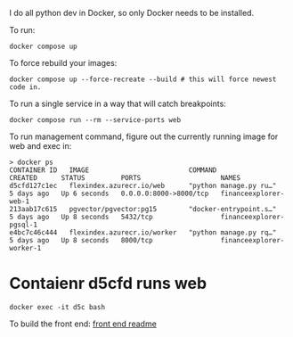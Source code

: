 I do all python dev in Docker, so only Docker needs to be installed.

To run:
```shell
docker compose up
```

To force rebuild your images:
```shell
docker compose up --force-recreate --build # this will force newest code in.
```

To run a single service in a way that will catch breakpoints:
```shell
docker compose run --rm --service-ports web
```

To run management command, figure out the currently running image for web and exec in:
```shell
> docker ps
CONTAINER ID   IMAGE                         COMMAND                  CREATED      STATUS         PORTS                    NAMES
d5cfd127c1ec   flexindex.azurecr.io/web      "python manage.py ru…"   5 days ago   Up 6 seconds   0.0.0.0:8000->8000/tcp   financeexplorer-web-1
213aab17c615   pgvector/pgvector:pg15        "docker-entrypoint.s…"   5 days ago   Up 8 seconds   5432/tcp                 financeexplorer-pgsql-1
e4bc7c46c444   flexindex.azurecr.io/worker   "python manage.py rq…"   5 days ago   Up 8 seconds   8000/tcp                 financeexplorer-worker-1
```
# Contaienr d5cfd runs web
```shell
docker exec -it d5c bash
```

To build the front end: [front end readme](./browser_extension/README.md)
